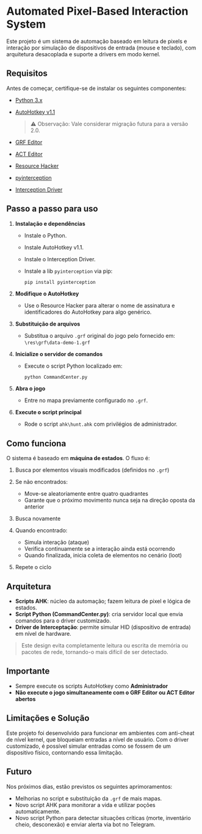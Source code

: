 # Automated Pixel-Based Interaction System

Este projeto é um sistema de automação baseado em leitura de pixels e interação por simulação de dispositivos de entrada (mouse e teclado), com arquitetura desacoplada e suporte a drivers em modo kernel.

## Requisitos

Antes de começar, certifique-se de instalar os seguintes componentes:

* [Python 3.x](https://www.python.org/)
* [AutoHotkey v1.1](https://www.autohotkey.com/)

  > ⚠️ Observação: Vale considerar migração futura para a versão 2.0.
* [GRF Editor](https://rathena.org/board/files/file/2766-grf-editor/)
* [ACT Editor](https://rathena.org/board/files/file/3304-act-editor/)
* [Resource Hacker](https://resource-hacker.br.download.it/)
* [pyinterception](https://github.com/kennyhml/pyinterception)
* [Interception Driver](https://github.com/oblitum/Interception)

## Passo a passo para uso

1. **Instalação e dependências**

   * Instale o Python.
   * Instale AutoHotkey v1.1.
   * Instale o Interception Driver.
   * Instale a lib `pyinterception` via pip:

     ```bash
     pip install pyinterception
     ```

2. **Modifique o AutoHotkey**

   * Use o Resource Hacker para alterar o nome de assinatura e identificadores do AutoHotkey para algo genérico.

3. **Substituição de arquivos**

   * Substitua o arquivo `.grf` original do jogo pelo fornecido em:
     `\res\grf\data-demo-1.grf`

4. **Inicialize o servidor de comandos**

   * Execute o script Python localizado em:

     ```
     python CommandCenter.py
     ```

5. **Abra o jogo**

   * Entre no mapa previamente configurado no `.grf`.

6. **Execute o script principal**

   * Rode o script `ahk\hunt.ahk` com privilégios de administrador.

## Como funciona

O sistema é baseado em **máquina de estados**. O fluxo é:

1. Busca por elementos visuais modificados (definidos no `.grf`)
2. Se não encontrados:

   * Move-se aleatoriamente entre quatro quadrantes
   * Garante que o próximo movimento nunca seja na direção oposta da anterior
3. Busca novamente
4. Quando encontrado:

   * Simula interação (ataque)
   * Verifica continuamente se a interação ainda está ocorrendo
   * Quando finalizada, inicia coleta de elementos no cenário (loot)
5. Repete o ciclo

## Arquitetura

* **Scripts AHK**: núcleo da automação; fazem leitura de pixel e lógica de estados.
* **Script Python (CommandCenter.py)**: cria servidor local que envia comandos para o driver customizado.
* **Driver de Interceptação**: permite simular HID (dispositivo de entrada) em nível de hardware.

> Este design evita completamente leitura ou escrita de memória ou pacotes de rede, tornando-o mais difícil de ser detectado.

## Importante

* Sempre execute os scripts AutoHotkey como **Administrador**
* **Não execute o jogo simultaneamente com o GRF Editor ou ACT Editor abertos**

## Limitações e Solução

Este projeto foi desenvolvido para funcionar em ambientes com anti-cheat de nível kernel, que bloqueiam entradas a nível de usuário. Com o driver customizado, é possível simular entradas como se fossem de um dispositivo físico, contornando essa limitação.

## Futuro

Nos próximos dias, estão previstos os seguintes aprimoramentos:

* Melhorias no script e substituição da `.grf` de mais mapas.
* Novo script AHK para monitorar a vida e utilizar poções automaticamente.
* Novo script Python para detectar situações críticas (morte, inventário cheio, desconexão) e enviar alerta via bot no Telegram.
